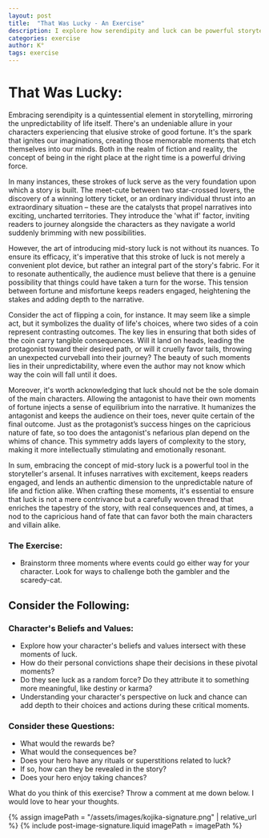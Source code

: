 ```yaml
---
layout: post
title:  "That Was Lucky - An Exercise"
description: I explore how serendipity and luck can be powerful storytelling elements when properly integrated into your narrative. While luck often serves as a story catalyst - like meet-cutes or chance discoveries - I emphasize that mid-story fortune must feel authentic rather than contrived. By examining how both protagonists and antagonists experience luck, and considering characters' beliefs about chance and fate, we can create meaningful moments of serendipity that enrich our stories. These "coin flip" moments, where events could genuinely go either way, add tension and authenticity to your narrative.
categories: exercise
author: K°
tags: exercise
---
```


# That Was Lucky:
Embracing serendipity is a quintessential element in storytelling, mirroring the unpredictability of life itself. There's an undeniable allure in your characters experiencing that elusive stroke of good fortune. It's the spark that ignites our imaginations, creating those memorable moments that etch themselves into our minds. Both in the realm of fiction and reality, the concept of being in the right place at the right time is a powerful driving force.

In many instances, these strokes of luck serve as the very foundation upon which a story is built. The meet-cute between two star-crossed lovers, the discovery of a winning lottery ticket, or an ordinary individual thrust into an extraordinary situation – these are the catalysts that propel narratives into exciting, uncharted territories. They introduce the 'what if' factor, inviting readers to journey alongside the characters as they navigate a world suddenly brimming with new possibilities.

However, the art of introducing mid-story luck is not without its nuances. To ensure its efficacy, it's imperative that this stroke of luck is not merely a convenient plot device, but rather an integral part of the story's fabric. For it to resonate authentically, the audience must believe that there is a genuine possibility that things could have taken a turn for the worse. This tension between fortune and misfortune keeps readers engaged, heightening the stakes and adding depth to the narrative.

Consider the act of flipping a coin, for instance. It may seem like a simple act, but it symbolizes the duality of life's choices, where two sides of a coin represent contrasting outcomes. The key lies in ensuring that both sides of the coin carry tangible consequences. Will it land on heads, leading the protagonist toward their desired path, or will it cruelly favor tails, throwing an unexpected curveball into their journey? The beauty of such moments lies in their unpredictability, where even the author may not know which way the coin will fall until it does.

Moreover, it's worth acknowledging that luck should not be the sole domain of the main characters. Allowing the antagonist to have their own moments of fortune injects a sense of equilibrium into the narrative. It humanizes the antagonist and keeps the audience on their toes, never quite certain of the final outcome. Just as the protagonist’s success hinges on the capricious nature of fate, so too does the antagonist's nefarious plan depend on the whims of chance. This symmetry adds layers of complexity to the story, making it more intellectually stimulating and emotionally resonant.

In sum, embracing the concept of mid-story luck is a powerful tool in the storyteller's arsenal. It infuses narratives with excitement, keeps readers engaged, and lends an authentic dimension to the unpredictable nature of life and fiction alike. When crafting these moments, it's essential to ensure that luck is not a mere contrivance but a carefully woven thread that enriches the tapestry of the story, with real consequences and, at times, a nod to the capricious hand of fate that can favor both the main characters and villain alike.

### The Exercise:
- Brainstorm three moments where events could go either way for your character. Look for ways to challenge both the gambler and the scaredy-cat.

## Consider the Following:
### Character's Beliefs and Values:
- Explore how your character's beliefs and values intersect with these moments of luck.
- How do their personal convictions shape their decisions in these pivotal moments?
- Do they see luck as a random force? Do they attribute it to something more meaningful, like destiny or karma?
- Understanding your character's perspective on luck and chance can add depth to their choices and actions during these critical moments.

### Consider these Questions:
- What would the rewards be?
- What would the consequences be?
- Does your hero have any rituals or superstitions related to luck?
- If so, how can they be revealed in the story?
- Does your hero enjoy taking chances?

What do you think of this exercise? Throw a comment at me down below. I would love to hear your thoughts.

<!-- signature -->
{% assign imagePath = "/assets/images/kojika-signature.png" | relative_url %}
{% include post-image-signature.liquid imagePath = imagePath %}
